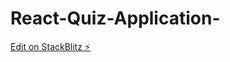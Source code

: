 # React-Quiz-Application-

[Edit on StackBlitz ⚡️](https://stackblitz.com/edit/stackblitz-starters-mdtqao)